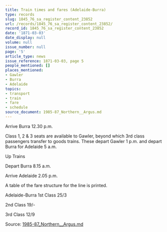 ```yaml
---
title: Train times and fares (Adelaide-Burra)
type: records
slug: 1845_76_sa_register_content_23852
url: /records/1845_76_sa_register_content_23852/
record_id: 1845_76_sa_register_content_23852
date: '1871-03-03'
date_display: null
volume: null
issue_number: null
page: '5'
article_type: news
issue_reference: 1871-03-03, page 5
people_mentioned: []
places_mentioned:
- Gawler
- Burra
- Adelaide
topics:
- transport
- train
- fare
- schedule
source_document: 1985-87_Northern__Argus.md
---
```


Arrive Burra	12.30 p.m.

Class 1, 2 & 3 seats are available to Gawler, beyond which 3rd class passengers transfer to goods trains.  These depart Gawler 1 p.m. and depart Burra for Adelaide 5 a.m.

Up Trains

Depart Burra	8.15 a.m.

Arrive Adelaide	2.05 p.m.

A table of the fare structure for the line is printed.

Adelaide-Burra 	1st Class 25/3

2nd Class 19/-

3rd Class 12/9

Source: [1985-87_Northern__Argus.md](/downloads/markdown/1985-87_Northern__Argus.md)
